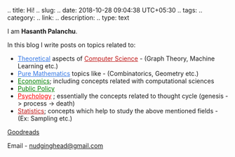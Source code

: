 .. title: Hi!
.. slug:
.. date: 2018-10-28 09:04:38 UTC+05:30
.. tags: 
.. category: 
.. link: 
.. description: 
.. type: text


<!-- <img align="right" height="260" src="/images/kai.png"> -->

I am **Hasanth Palanchu**.

In this blog I write posts on topics related to:

 - <a href="/categories/cat_theory/" style="color: #3578E5">Theoretical</a> aspects of <a href="/categories/cat_computer-science/" style="color: #bf1818">Computer Science</a> - (Graph Theory, Machine Learning etc.)
 - <a href="/categories/cat_maths/" style="color: #3578E5">Pure Mathematics</a> topics like - (Combinatorics, Geometry etc.)
 - <a href="/categories/cat_economics/" style="color: green">Economics</a>; including concepts related with computational sciences
 - <a href="/categories/cat_policy/" style="color: green">Public Policy</a> 
 - <a href="/categories/cat_psychology/" style="color: red">Psychology</a> ; essentially the concepts related to thought cycle (genesis -> process -> death)
 - <a href="/categories/cat_statistics/" style="color: #bf1818">Statistics</a>; concepts which help to study the above mentioned fields - (Ex: Sampling etc.)

<a class="btn btn-secondary" style="border-radius: 1rem;" href="https://www.goodreads.com/user/show/73112556-nudging" role="button">Goodreads </a>

Email - <nudginghead@gmail.com>








